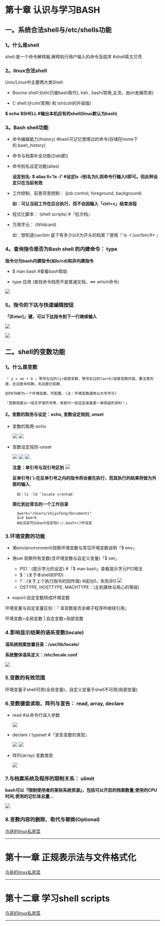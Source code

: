 # 第十章 认识与学习BASH

## 一。系统合法shell与/etc/shells功能

### 1。什么是shell

shell:是一个命令解释器,解释执行用户输入的命令及程序 #shell英文贝壳

### 2。linux合法shell

Unix/Linux中主要两大类Shell:

+ Bourne shell:分sh(已被bash取代), ksh , bash(常用,主流，由sh发展而来)
 
+ C shell:分csh(常用) 和 tsh(csh的升级版)

**$ echo $SHELL #输出本机应有的shell(linux默认为bash)**

### 3。Bash shell功能

+ 命令编辑能力(history) #bash可记忆使用过的命令(存储在home下的.bash_history)

+ 命令与档案补全功能([tab键])

+ 命令别名设定功能(alias)

  **设定别名: $ alias ll='ls -l' #设定ls -l别名为ll,则命令行输入ll即可。但此种设定只在当前有效**
  
+ 工作控制、前景背景控制： (job control, foreground, background)

  **如：可让当前工作在后台执行，而不会因输入「ctrl+c」结束进程**
  
+ 程式化脚本： (shell scripts) #『批次档』

+ 万用字元： (Wildcard)

  如：想知道/usr/bin 底下有多少以X为开头的档案？使用『 ls -l /usr/bin/X* 』
  
### 4。查询指令是否为Bash shell 的内建命令： type

**指令分为bash内建指令(如ls/cd)和非内建指令**

+ $ man bash #查看bash帮助

+ type 应用 (查找命令档而不是普通文档，<=> which命令)

![](resources/images/97.jpg)

### 5。指令的下达与快速编辑按钮

**「\[Enter]」键，可以下达指令到下一行继续输入**

![](resources/images/98.jpg)

![](resources/images/99.jpg)

## 二。shell的变数功能

### 1。什么是变数

    『 y = ax + b 』等号左边的(y)就是变数，等号右边的(ax+b)就是变数内容。要注意的是，左边是未知数，右边是已知数.
    
    如PATH即为一个环境变数，可配置。(注：环境变数通常以大写字元)
    
    『变数就是以一组文字或符号等，来取代一些设定或者是一串保留的资料！』
    
#### 2。变数的取用与设定：echo, 变数设定规则, unset

+ 变数的取用-echo
  
  ![](resources/images/100.jpg)
  ![](resources/images/101.jpg)

+ 变数设定规则-unset

  ![](resources/images/102.jpg)
  ![](resources/images/103.jpg)
  ![](resources/images/104.jpg)
  
  **注意：单引号与双引号区别**
  ![](resources/images/105.jpg)
  
  **反单引号(`):在反单引号之内的指令将会被先执行，而其执行的结果将做为外部的输入.**
    
        如：ls -ld `locate crontab` 

  **简化到达常去的一个工作目录**
  
        $work="/Users/shiyufeng/Documents"
        $cd $work
        #此设定可以bash设定档(~/.bashrc)中设定
        
### 3.环境变数的功能

+ 用env(environment)观察环境变数与常见环境变数说明「$ env」

+ 用set 观察所有变数(含环境变数与自定义变量)「$ set」

    + PS1：(提示字元的设定) #「$ man bash」查看提示字元PS1用法
    + $：(关于本shell的PID)
    + ?：(关于上个执行指令的回传值) #成功0，失败非0
      ![](resources/images/106.jpg)
    + OSTYPE, HOSTTYPE, MACHTYPE：(主机硬体与核心的等级)

+ export:自定变数转成环境变数

环境变量与自定变量区别：『 该变数是否会被子程序所继续引用』

环境变数=全局变数 | 自定变数=局部变数

### 4.影响显示结果的语系变数(locale)

**语系统档案放置目录：/usr/lib/locale/**

**系统整体语系定义：/etc/locale.conf**

![](resources/images/107.jpg)

### 5.变数的有效范围

环境变量子shell可用(全局变量)，自定义变量子shell不可用(局部变量)

### 6.变数键盘读取、阵列与宣告： read, array, declare

+ read #从命令行读入参数

  ![](resources/images/108.jpg)
  
+ declare / typeset #『宣告变数的类型』

  ![](resources/images/109.jpg)
  ![](resources/images/110.jpg)

+ 阵列(array) 变数类型

  ![](resources/images/111.jpg)

### 7.与档案系统及程序的限制关系： ulimit

**bash可以『限制使用者的某些系统资源』，包括可以开启的档案数量,使用的CPU时间,使用的记忆体总量...**

![](resources/images/112.jpg)

### 8.变数内容的删除、取代与替换(Optional)






  
  
[鸟哥的linux私房菜](http://linux.vbird.org/linux_basic/0320bash.php)

-----------------------

# 第十一章 正规表示法与文件格式化


[鸟哥的linux私房菜]()

-----------------------

# 第十二章 学习shell scripts



[鸟哥的linux私房菜]()

-----------------------

